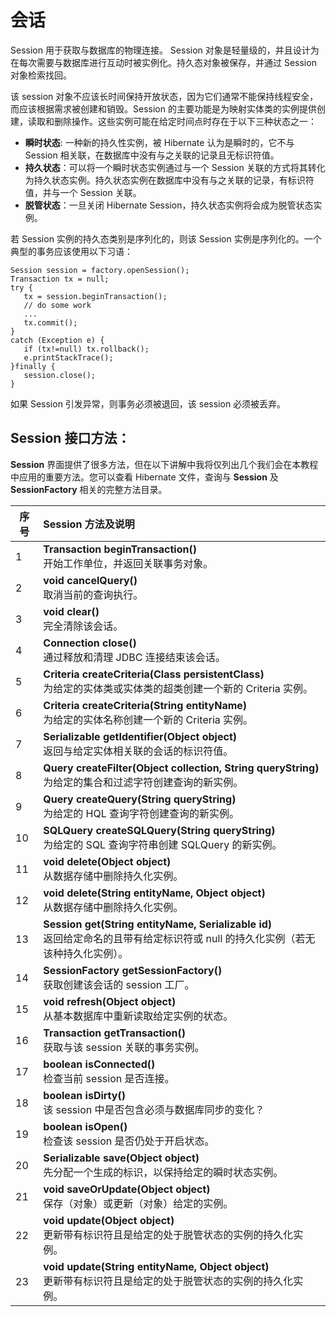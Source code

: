 # 会话

Session 用于获取与数据库的物理连接。 Session 对象是轻量级的，并且设计为在每次需要与数据库进行互动时被实例化。持久态对象被保存，并通过 Session 对象检索找回。

该 session 对象不应该长时间保持开放状态，因为它们通常不能保持线程安全，而应该根据需求被创建和销毁。Session 的主要功能是为映射实体类的实例提供创建，读取和删除操作。这些实例可能在给定时间点时存在于以下三种状态之一：

- **瞬时状态**: 一种新的持久性实例，被 Hibernate 认为是瞬时的，它不与 Session 相关联，在数据库中没有与之关联的记录且无标识符值。
- **持久状态**：可以将一个瞬时状态实例通过与一个 Session 关联的方式将其转化为持久状态实例。持久状态实例在数据库中没有与之关联的记录，有标识符值，并与一个 Session 关联。
- **脱管状态**：一旦关闭 Hibernate Session，持久状态实例将会成为脱管状态实例。

若 Session 实例的持久态类别是序列化的，则该 Session 实例是序列化的。一个典型的事务应该使用以下习语：

```
Session session = factory.openSession();
Transaction tx = null;
try {
   tx = session.beginTransaction();
   // do some work
   ...
   tx.commit();
}
catch (Exception e) {
   if (tx!=null) tx.rollback();
   e.printStackTrace(); 
}finally {
   session.close();
}
```

如果 Session 引发异常，则事务必须被退回，该 session 必须被丢弃。

## Session 接口方法：

**Session** 界面提供了很多方法，但在以下讲解中我将仅列出几个我们会在本教程中应用的重要方法。您可以查看 Hibernate 文件，查询与 **Session** 及 **SessionFactory** 相关的完整方法目录。

|序号|Session 方法及说明|
|----|:-----------------|
|1|**Transaction beginTransaction()**</br>开始工作单位，并返回关联事务对象。|
|2|**void cancelQuery()**</br>取消当前的查询执行。|
|3|**void clear()**</br>完全清除该会话。|
|4|**Connection close()**</br>通过释放和清理 JDBC 连接结束该会话。|
|5|**Criteria createCriteria(Class persistentClass)**</br>为给定的实体类或实体类的超类创建一个新的 Criteria 实例。|
|6|**Criteria createCriteria(String entityName)**</br>为给定的实体名称创建一个新的 Criteria 实例。|
|7|**Serializable getIdentifier(Object object)**</br>返回与给定实体相关联的会话的标识符值。|
|8|**Query createFilter(Object collection, String queryString)**</br>为给定的集合和过滤字符创建查询的新实例。|
|9|**Query createQuery(String queryString)**</br>为给定的 HQL 查询字符创建查询的新实例。|
|10|**SQLQuery createSQLQuery(String queryString)**</br>为给定的 SQL 查询字符串创建 SQLQuery 的新实例。|
|11|**void delete(Object object)**</br>从数据存储中删除持久化实例。|
|12|**void delete(String entityName, Object object)**</br>从数据存储中删除持久化实例。|
|13|**Session get(String entityName, Serializable id)**</br>返回给定命名的且带有给定标识符或 null 的持久化实例（若无该种持久化实例）。|
|14|**SessionFactory getSessionFactory()**</br>获取创建该会话的 session 工厂。|
|15|**void refresh(Object object)**</br>从基本数据库中重新读取给定实例的状态。|
|16|**Transaction getTransaction()**</br>获取与该 session 关联的事务实例。|
|17|**boolean isConnected()**</br>检查当前 session 是否连接。|
|18|**boolean isDirty()**</br>该 session 中是否包含必须与数据库同步的变化？|
|19|**boolean isOpen()**</br>检查该 session 是否仍处于开启状态。|
|20|**Serializable save(Object object)**</br>先分配一个生成的标识，以保持给定的瞬时状态实例。|
|21|**void saveOrUpdate(Object object)**</br>保存（对象）或更新（对象）给定的实例。|
|22|**void update(Object object)**</br>更新带有标识符且是给定的处于脱管状态的实例的持久化实例。|
|23|**void update(String entityName, Object object)**</br>更新带有标识符且是给定的处于脱管状态的实例的持久化实例。|

 
  

